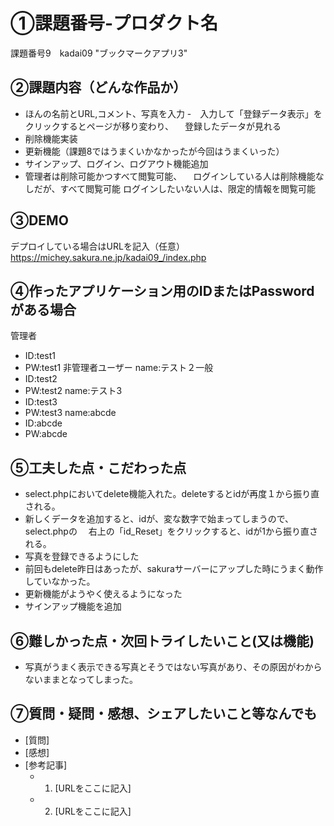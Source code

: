 # ①課題番号-プロダクト名

課題番号9　kadai09 "ブックマークアプリ3"

## ②課題内容（どんな作品か）
- ほんの名前とURL,コメント、写真を入力
-　入力して「登録データ表示」をクリックするとページが移り変わり、
　登録したデータが見れる
- 削除機能実装
- 更新機能（課題8ではうまくいかなかったが今回はうまくいった）
- サインアップ、ログイン、ログアウト機能追加
- 管理者は削除可能かつすべて閲覧可能、
　ログインしている人は削除機能なしだが、すべて閲覧可能
  ログインしたいない人は、限定的情報を閲覧可能

## ③DEMO

デプロイしている場合はURLを記入（任意）
https://michey.sakura.ne.jp/kadai09_/index.php

## ④作ったアプリケーション用のIDまたはPasswordがある場合
管理者
- ID:test1 
- PW:test1
非管理者ユーザー
name:テスト２一般
- ID:test2
- PW:test2
name:テスト3
- ID:test3
- PW:test3
name:abcde
- ID:abcde
- PW:abcde

## ⑤工夫した点・こだわった点
- select.phpにおいてdelete機能入れた。deleteするとidが再度１から振り直される。
- 新しくデータを追加すると、idが、変な数字で始まってしまうので、select.phpの
　右上の「id_Reset」をクリックすると、idが1から振り直される。
- 写真を登録できるようにした
- 前回もdelete昨日はあったが、sakuraサーバーにアップした時にうまく動作していなかった。
- 更新機能がようやく使えるようになった
- サインアップ機能を追加
　
## ⑥難しかった点・次回トライしたいこと(又は機能)
- 写真がうまく表示できる写真とそうではない写真があり、その原因がわからないままとなってしまった。
  
## ⑦質問・疑問・感想、シェアしたいこと等なんでも

- [質問]
- [感想]
- [参考記事]
  - 1. [URLをここに記入]
  - 2. [URLをここに記入]
